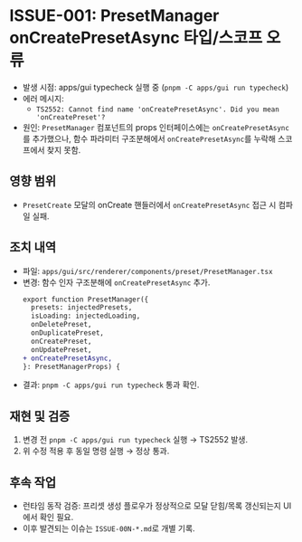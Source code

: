 # ISSUE-001: PresetManager onCreatePresetAsync 타입/스코프 오류

- 발생 시점: apps/gui typecheck 실행 중 (`pnpm -C apps/gui run typecheck`)
- 에러 메시지:
  - `TS2552: Cannot find name 'onCreatePresetAsync'. Did you mean 'onCreatePreset'?`
- 원인: `PresetManager` 컴포넌트의 props 인터페이스에는 `onCreatePresetAsync`를 추가했으나, 함수 파라미터 구조분해에서 `onCreatePresetAsync`를 누락해 스코프에서 찾지 못함.

## 영향 범위

- `PresetCreate` 모달의 onCreate 핸들러에서 `onCreatePresetAsync` 접근 시 컴파일 실패.

## 조치 내역

- 파일: `apps/gui/src/renderer/components/preset/PresetManager.tsx`
- 변경: 함수 인자 구조분해에 `onCreatePresetAsync` 추가.
  ```diff
  export function PresetManager({
    presets: injectedPresets,
    isLoading: injectedLoading,
    onDeletePreset,
    onDuplicatePreset,
    onCreatePreset,
    onUpdatePreset,
  + onCreatePresetAsync,
  }: PresetManagerProps) {
  ```
- 결과: `pnpm -C apps/gui run typecheck` 통과 확인.

## 재현 및 검증

1. 변경 전 `pnpm -C apps/gui run typecheck` 실행 → TS2552 발생.
2. 위 수정 적용 후 동일 명령 실행 → 정상 통과.

## 후속 작업

- 런타임 동작 검증: 프리셋 생성 플로우가 정상적으로 모달 닫힘/목록 갱신되는지 UI에서 확인 필요.
- 이후 발견되는 이슈는 `ISSUE-00N-*.md`로 개별 기록.
